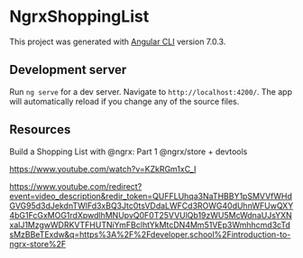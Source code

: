 # NgrxShoppingList

This project was generated with [Angular CLI](https://github.com/angular/angular-cli) version 7.0.3.

## Development server

Run `ng serve` for a dev server. Navigate to `http://localhost:4200/`. The app will automatically reload if you change any of the source files.

## Resources
Build a Shopping List with @ngrx: Part 1 @ngrx/store + devtools

https://www.youtube.com/watch?v=KZkRGm1xC_I

https://www.youtube.com/redirect?event=video_description&redir_token=QUFFLUhqa3NaTHBBY1pSMVVfWHdGVG95d3dJekdnTWlFd3xBQ3Jtc0tsVDdaLWFCd3ROWG40dUhnWFUwQXY4bG1FcGxMOG1rdXpwdlhMNUpvQ0F0T25VVUlQb19zWU5McWdnaUJsYXNxalJ1MzgwWDRKVTFHUTNiYmFBclhtYkMtcDN4Mm51VEp3Wmhhcmd3cTdsMzBBeTExdw&q=https%3A%2F%2Fdeveloper.school%2Fintroduction-to-ngrx-store%2F
